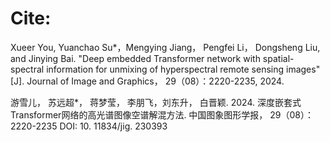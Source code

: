 # Cite:

Xueer You, Yuanchao Su*，Mengying Jiang， Pengfei Li， Dongsheng Liu, and Jinying Bai. "Deep embedded Transformer network with spatial-spectral information for unmixing of hyperspectral remote sensing images" [J]. Journal of Image and Graphics， 29（08）：2220-2235, 2024. 

游雪儿， 苏远超*， 蒋梦莹， 李朋飞，刘东升， 白晋颖. 2024. 深度嵌套式Transformer网络的高光谱图像空谱解混方法. 中国图象图形学报， 29（08）：2220-2235
DOI: 10. 11834/jig. 230393
